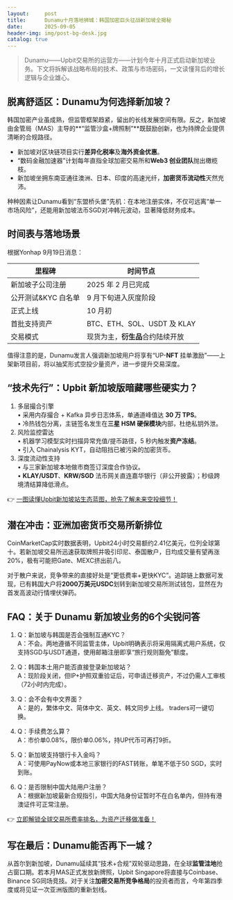 ```yaml
---
layout:     post
title:      Dunamu十月落地狮城：韩国加密巨头征战新加坡全揭秘
date:       2025-09-05
header-img: img/post-bg-desk.jpg
catalog: true
---
```


> Dunamu——Upbit交易所的运营方——计划今年十月正式启动新加坡业务。下文将拆解该战略布局的技术、政策与市场密码，一文读懂背后的增长逻辑与企业雄心。

## 脱离舒适区：Dunamu为何选择新加坡？

韩国加密产业虽成熟，但监管框架趋紧，留出的长线发展空间有限。反之，新加坡由金管局（MAS）主导的**“监管沙盒+牌照制”**既鼓励创新，也为持牌企业提供清晰的合规路径。  
- 新加坡对区块链项目实行**差异化税率**及**海外资金优惠**。  
- “数码金融加速器”计划每年直指全球加密交易所和**Web3 创业团队**抛出橄榄枝。  
- 新加坡坐拥东南亚通往澳洲、日本、印度的高速光纤，**加密货币流动性**天然充沛。  

种种因素让Dunamu看到“东盟桥头堡”先机：在本地注册实体，不仅可远离“单一市场风险”，还能用新加坡法币SGD对冲韩元波动，显著降低财务成本。

## 时间表与落地场景

根据Yonhap 9月19日消息：

| 里程碑 | 时间节点 |
| --- | --- |
| 新加坡子公司注册 | 2025 年 2 月已完成 |
| 公开测试&KYC 白名单 | 9 月下旬进入灰度阶段 |
| 正式上线 | 10 月初 |
| 首批支持资产 | BTC、ETH、SOL、USDT 及 KLAY |
| 交易模式 | 现货为主，**衍生品**合约陆续开放 |

值得注意的是，Dunamu发言人强调新加坡用户将享有“UP-**NFT** 挂单激励”——上架新项目前，将以抽奖形式空投少量资产，进一步提升交易深度。

## “技术先行”：Upbit 新加坡版暗藏哪些硬实力？

1. 多层撮合引擎  
   • 采用内存撮合 + Kafka 异步日志体系，单通道峰值达 **30 万 TPS**。  
   • 冷热钱包分离，主链签名发生在**三星 HSM 硬保模块**内部，杜绝私钥外泄。  
2. 风险监控雷达  
   • 机器学习模型实时扫描异常充值/提币路径，5 秒内触发**资产冻结**。  
   • 引入 Chainalysis KYT，自动阻挡已被污染的加密货币。  
3. 深度流动性支持  
   • 与三家新加坡本地做市商签订深度合作协议。  
   • **KLAY/USDT**、**KRW/SGD** 法币网关直连嘉华银行（非公开披露）；秒级跨境清结算降低滑点。  

👉 [一图读懂Upbit新加坡站生态蓝图，抢先了解未来空投细节！](https://okxdog.com/)

## 潜在冲击：亚洲加密货币交易所新排位

CoinMarketCap实时数据表明，Upbit24小时交易额约2.41亿美元，位列全球第十。若新加坡交易所迅速获取牌照并吸引印尼、泰国散户，日均成交量有望再涨20%，极有可能把Gate、MEXC挤出前八。

对于散户来说，竞争带来的直接好处是“更低费率+更快KYC”。追踪链上数据可发现，已有韩国大户将**2000万美元USDC**划转到新加坡交易所测试钱包，显然在为首发高波动行情埋伏弹药。

## FAQ：关于 Dunamu 新加坡业务的6个尖锐问答

1. Q：新加坡与韩国是否会强制互通KYC？  
   A：不会。两地遵循不同监管主体，Upbit明确表示将采用隔离式用户系统，仅支持SGD与USDT通道，使用邮箱注册即享“旅行规则豁免”额度。  

2. Q：韩国本土用户能否直接登录新加坡站？  
   A：现阶段关闭，但IP+护照双重验证后，可申请迁移资产，不过仍需人工审核（72小时内完成）。  

3. Q：会不会有中文界面？  
   A：是的，繁体中文、简体中文、英文、韩文同步上线。 traders可一键切换。  

4. Q：手续费怎么算？  
   A：市价单0.08%，限价单0.06%，持UP代币可再打9折。  

5. Q：新加坡支持银行卡入金吗？  
   A：可使用PayNow或本地三家银行的FAST转账，单笔不低于50 SGD，实时到账。  

6. Q：是否限制中国大陆用户注册？  
   A：根据新加坡最新合规指引，中国大陆身份证暂时不在白名单内，但持有港澳证件可正常注册。  

👉 [立即解锁全球交易所费率排名，为资产迁移做准备！](https://okxdog.com/)

## 写在最后：Dunamu能否再下一城？

从首尔到新加坡，Dunamu延续其“技术+合规”双轮驱动思路，在全球**监管洼地**抢占窗口期。若本月MAS正式发放新牌照，Upbit Singapore将直接与Coinbase、Binance SG同场竞技。对于关注**加密交易所竞争格局**的投资者而言，今年第四季度或将见证一次亚洲版图的重新划线。